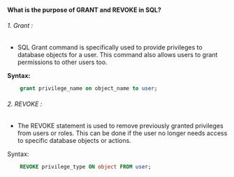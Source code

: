 #### What is the purpose of GRANT and REVOKE in SQL?

###### 1. Grant : 
- SQL Grant command is specifically used to provide privileges to database objects for a user. This command also allows users to grant permissions to other users too. 

<b>Syntax:</b> 

```sql
    grant privilege_name on object_name to user;
```

###### 2. REVOKE :
- The REVOKE statement is used to remove previously granted privileges from users or roles. This can be done if the user no longer needs access to specific database objects or actions.

Syntax:

```sql
    REVOKE privilege_type ON object FROM user;
```

